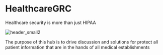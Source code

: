 # HealthcareGRC
Healthcare security is more than just HIPAA



![header_small2](https://user-images.githubusercontent.com/68176408/220494653-7a43bf6c-90b6-46a4-b983-44cf39c8cdc3.png)


The purpose of this hub is to drive discussion and solutions for protect all patient information that are in the hands of all medical establishments
